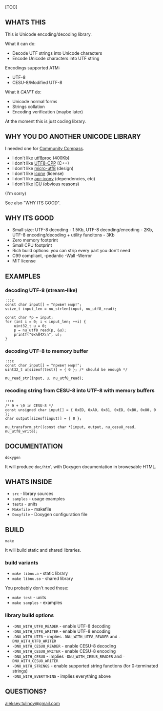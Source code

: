 [TOC]

## WHATS THIS

This is Unicode encoding/decoding library.

What it can do:

* Decode UTF strings into Unicode characters
* Encode Unicode characters into UTF string

Encodings supported ATM:

* UTF-8
* CESU-8/Modified UTF-8

What it *CAN'T* do:

* Unicode normal forms
* Strings collation
* Encoding verification (maybe later)

At the moment this is just coding library.

## WHY YOU DO ANOTHER UNICODE LIBRARY

I needed one for [Community Compass][].

* I don't like [utf8proc][] (400Kb)
* I don't like [UTF8-CPP][] (C++)
* I don't like [micro-utf8][] (design)
* I don't like [iconv][] (license)
* I don't like [apr-iconv][] (dependencies, etc)
* I don't like [ICU][] (obvious reasons)

(I'm sorry)

See also "WHY ITS GOOD".

[Community Compass]: https://bitbucket.org/alekseyt/compass
[utf8proc]: http://www.public-software-group.org/utf8proc
[UTF8-CPP]: http://utfcpp.sourceforge.net/
[micro-utf8]: http://puszcza.gnu.org.ua/software/microutf8/
[iconv]: http://www.gnu.org/software/libiconv/
[apr-iconv]: http://apr.apache.org/
[ICU]: http://site.icu-project.org/

## WHY ITS GOOD

* Small size: UTF-8 decoding - 1.5Kb, UTF-8 decoding/encoding - 2Kb, UTF-8 encoding/decoding + utility funcitons - 3Kb
* Zero memory footprint
* Small CPU footprint
* Rich build options: you can strip every part you don't need
* C99 compliant, -pedantic -Wall -Werror
* MIT license

## EXAMPLES

### decoding UTF-8 (stream-like)

    :::c
    const char input[] = "привет мир!";
    ssize_t input_len = nu_strlen(input, nu_utf8_read);

    const char *p = input;
    for (int i = 0; i < input_len; ++i) {
        uint32_t u = 0;
        p = nu_utf8_read(p, &u);
        printf("0x%04X\n", u);
    }

### decoding UTF-8 to memory buffer

    :::c
    const char input[] = "привет мир!";
    uint32_t u[sizeof(test)] = { 0 }; /* should be enough */

    nu_read_str(input, u, nu_utf8_read);

### recoding string from CESU-8 into UTF-8 with memory buffers

    :::c
    /* 𐐀 + \0 in CESU-8 */
    const unsigned char input[] = { 0xED, 0xA0, 0x81, 0xED, 0xB0, 0x80, 0 };
    char output[sizeof(input)] = { 0 };
    
    nu_transform_str((const char *)input, output, nu_cesu8_read, nu_utf8_write);

## DOCUMENTATION

``doxygen``

It will produce ``doc/html`` with Doxygen documentation in browesable HTML.

## WHATS INSIDE

* ``src`` - library sources
* ``samples`` - usage examples
* ``tests`` - units
* ``Makefile`` - makefile
* ``Doxyfile`` - Doxygen configuration file

## BUILD

``make``

It will build static and shared libraries.

### build variants

* ``make libnu.a`` - static library
* ``make libnu.so`` - shared library

You probably don't need those:

* ``make test`` - units
* ``make samples`` - examples

### library build options

* ``-DNU_WITH_UTF8_READER`` - enable UTF-8 decoding
* ``-DNU_WITH_UTF8_WRITER`` - enable UTF-8 encoding
* ``-DNU_WITH_UTF8`` - implies ``-DNU_WITH_UTF8_READER`` and ``-DNU_WITH_UTF8_WRITER``
* ``-DNU_WITH_CESU8_READER`` - enable CESU-8 decoding
* ``-DNU_WITH_CESU8_WRITER`` - enable CESU-8 encoding
* ``-DNU_WITH_CESU8`` - implies ``-DNU_WITH_CESU8_READER`` and ``-DNU_WITH_CESU8_WRITER``
* ``-DNU_WITH_STRINGS`` - enable supported string functions (for 0-terminated strings)
* ``-DNU_WITH_EVERYTHING`` - implies everything above

## QUESTIONS?

[aleksey.tulinov@gmail.com][]

[aleksey.tulinov@gmail.com]: mailto:aleksey.tulinov@gmail.com
